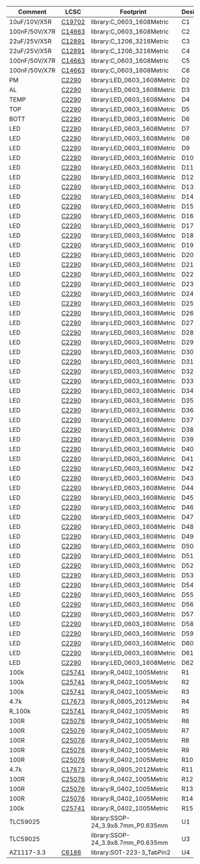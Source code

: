 |Comment|LCSC|Footprint|Designator|
|--|--|--|--|
|10uF/10V/X5R|[C19702](https://jlcpcb.com/partdetail/C19702)|library:C_0603_1608Metric|C1|
|100nF/50V/X7R|[C14663](https://jlcpcb.com/partdetail/C14663)|library:C_0603_1608Metric|C2|
|22uF/25V/X5R|[C12891](https://jlcpcb.com/partdetail/C12891)|library:C_1206_3216Metric|C3|
|22uF/25V/X5R|[C12891](https://jlcpcb.com/partdetail/C12891)|library:C_1206_3216Metric|C4|
|100nF/50V/X7R|[C14663](https://jlcpcb.com/partdetail/C14663)|library:C_0603_1608Metric|C5|
|100nF/50V/X7R|[C14663](https://jlcpcb.com/partdetail/C14663)|library:C_0603_1608Metric|C6|
|PM|[C2290](https://jlcpcb.com/partdetail/C2290)|library:LED_0603_1608Metric|D2|
|AL|[C2290](https://jlcpcb.com/partdetail/C2290)|library:LED_0603_1608Metric|D3|
|TEMP|[C2290](https://jlcpcb.com/partdetail/C2290)|library:LED_0603_1608Metric|D4|
|TOP|[C2290](https://jlcpcb.com/partdetail/C2290)|library:LED_0603_1608Metric|D5|
|BOTT|[C2290](https://jlcpcb.com/partdetail/C2290)|library:LED_0603_1608Metric|D6|
|LED|[C2290](https://jlcpcb.com/partdetail/C2290)|library:LED_0603_1608Metric|D7|
|LED|[C2290](https://jlcpcb.com/partdetail/C2290)|library:LED_0603_1608Metric|D8|
|LED|[C2290](https://jlcpcb.com/partdetail/C2290)|library:LED_0603_1608Metric|D9|
|LED|[C2290](https://jlcpcb.com/partdetail/C2290)|library:LED_0603_1608Metric|D10|
|LED|[C2290](https://jlcpcb.com/partdetail/C2290)|library:LED_0603_1608Metric|D11|
|LED|[C2290](https://jlcpcb.com/partdetail/C2290)|library:LED_0603_1608Metric|D12|
|LED|[C2290](https://jlcpcb.com/partdetail/C2290)|library:LED_0603_1608Metric|D13|
|LED|[C2290](https://jlcpcb.com/partdetail/C2290)|library:LED_0603_1608Metric|D14|
|LED|[C2290](https://jlcpcb.com/partdetail/C2290)|library:LED_0603_1608Metric|D15|
|LED|[C2290](https://jlcpcb.com/partdetail/C2290)|library:LED_0603_1608Metric|D16|
|LED|[C2290](https://jlcpcb.com/partdetail/C2290)|library:LED_0603_1608Metric|D17|
|LED|[C2290](https://jlcpcb.com/partdetail/C2290)|library:LED_0603_1608Metric|D18|
|LED|[C2290](https://jlcpcb.com/partdetail/C2290)|library:LED_0603_1608Metric|D19|
|LED|[C2290](https://jlcpcb.com/partdetail/C2290)|library:LED_0603_1608Metric|D20|
|LED|[C2290](https://jlcpcb.com/partdetail/C2290)|library:LED_0603_1608Metric|D21|
|LED|[C2290](https://jlcpcb.com/partdetail/C2290)|library:LED_0603_1608Metric|D22|
|LED|[C2290](https://jlcpcb.com/partdetail/C2290)|library:LED_0603_1608Metric|D23|
|LED|[C2290](https://jlcpcb.com/partdetail/C2290)|library:LED_0603_1608Metric|D24|
|LED|[C2290](https://jlcpcb.com/partdetail/C2290)|library:LED_0603_1608Metric|D25|
|LED|[C2290](https://jlcpcb.com/partdetail/C2290)|library:LED_0603_1608Metric|D26|
|LED|[C2290](https://jlcpcb.com/partdetail/C2290)|library:LED_0603_1608Metric|D27|
|LED|[C2290](https://jlcpcb.com/partdetail/C2290)|library:LED_0603_1608Metric|D28|
|LED|[C2290](https://jlcpcb.com/partdetail/C2290)|library:LED_0603_1608Metric|D29|
|LED|[C2290](https://jlcpcb.com/partdetail/C2290)|library:LED_0603_1608Metric|D30|
|LED|[C2290](https://jlcpcb.com/partdetail/C2290)|library:LED_0603_1608Metric|D31|
|LED|[C2290](https://jlcpcb.com/partdetail/C2290)|library:LED_0603_1608Metric|D32|
|LED|[C2290](https://jlcpcb.com/partdetail/C2290)|library:LED_0603_1608Metric|D33|
|LED|[C2290](https://jlcpcb.com/partdetail/C2290)|library:LED_0603_1608Metric|D34|
|LED|[C2290](https://jlcpcb.com/partdetail/C2290)|library:LED_0603_1608Metric|D35|
|LED|[C2290](https://jlcpcb.com/partdetail/C2290)|library:LED_0603_1608Metric|D36|
|LED|[C2290](https://jlcpcb.com/partdetail/C2290)|library:LED_0603_1608Metric|D37|
|LED|[C2290](https://jlcpcb.com/partdetail/C2290)|library:LED_0603_1608Metric|D38|
|LED|[C2290](https://jlcpcb.com/partdetail/C2290)|library:LED_0603_1608Metric|D39|
|LED|[C2290](https://jlcpcb.com/partdetail/C2290)|library:LED_0603_1608Metric|D40|
|LED|[C2290](https://jlcpcb.com/partdetail/C2290)|library:LED_0603_1608Metric|D41|
|LED|[C2290](https://jlcpcb.com/partdetail/C2290)|library:LED_0603_1608Metric|D42|
|LED|[C2290](https://jlcpcb.com/partdetail/C2290)|library:LED_0603_1608Metric|D43|
|LED|[C2290](https://jlcpcb.com/partdetail/C2290)|library:LED_0603_1608Metric|D44|
|LED|[C2290](https://jlcpcb.com/partdetail/C2290)|library:LED_0603_1608Metric|D45|
|LED|[C2290](https://jlcpcb.com/partdetail/C2290)|library:LED_0603_1608Metric|D46|
|LED|[C2290](https://jlcpcb.com/partdetail/C2290)|library:LED_0603_1608Metric|D47|
|LED|[C2290](https://jlcpcb.com/partdetail/C2290)|library:LED_0603_1608Metric|D48|
|LED|[C2290](https://jlcpcb.com/partdetail/C2290)|library:LED_0603_1608Metric|D49|
|LED|[C2290](https://jlcpcb.com/partdetail/C2290)|library:LED_0603_1608Metric|D50|
|LED|[C2290](https://jlcpcb.com/partdetail/C2290)|library:LED_0603_1608Metric|D51|
|LED|[C2290](https://jlcpcb.com/partdetail/C2290)|library:LED_0603_1608Metric|D52|
|LED|[C2290](https://jlcpcb.com/partdetail/C2290)|library:LED_0603_1608Metric|D53|
|LED|[C2290](https://jlcpcb.com/partdetail/C2290)|library:LED_0603_1608Metric|D54|
|LED|[C2290](https://jlcpcb.com/partdetail/C2290)|library:LED_0603_1608Metric|D55|
|LED|[C2290](https://jlcpcb.com/partdetail/C2290)|library:LED_0603_1608Metric|D56|
|LED|[C2290](https://jlcpcb.com/partdetail/C2290)|library:LED_0603_1608Metric|D57|
|LED|[C2290](https://jlcpcb.com/partdetail/C2290)|library:LED_0603_1608Metric|D58|
|LED|[C2290](https://jlcpcb.com/partdetail/C2290)|library:LED_0603_1608Metric|D59|
|LED|[C2290](https://jlcpcb.com/partdetail/C2290)|library:LED_0603_1608Metric|D60|
|LED|[C2290](https://jlcpcb.com/partdetail/C2290)|library:LED_0603_1608Metric|D61|
|LED|[C2290](https://jlcpcb.com/partdetail/C2290)|library:LED_0603_1608Metric|D62|
|100k|[C25741](https://jlcpcb.com/partdetail/C25741)|library:R_0402_1005Metric|R1|
|100k|[C25741](https://jlcpcb.com/partdetail/C25741)|library:R_0402_1005Metric|R2|
|100k|[C25741](https://jlcpcb.com/partdetail/C25741)|library:R_0402_1005Metric|R3|
|4.7k|[C17673](https://jlcpcb.com/partdetail/C17673)|library:R_0805_2012Metric|R4|
|R_100k|[C25741](https://jlcpcb.com/partdetail/C25741)|library:R_0402_1005Metric|R5|
|100R|[C25076](https://jlcpcb.com/partdetail/C25076)|library:R_0402_1005Metric|R6|
|100R|[C25076](https://jlcpcb.com/partdetail/C25076)|library:R_0402_1005Metric|R7|
|100R|[C25076](https://jlcpcb.com/partdetail/C25076)|library:R_0402_1005Metric|R8|
|100R|[C25076](https://jlcpcb.com/partdetail/C25076)|library:R_0402_1005Metric|R9|
|100R|[C25076](https://jlcpcb.com/partdetail/C25076)|library:R_0402_1005Metric|R10|
|4.7k|[C17673](https://jlcpcb.com/partdetail/C17673)|library:R_0805_2012Metric|R11|
|100R|[C25076](https://jlcpcb.com/partdetail/C25076)|library:R_0402_1005Metric|R12|
|100R|[C25076](https://jlcpcb.com/partdetail/C25076)|library:R_0402_1005Metric|R13|
|100R|[C25076](https://jlcpcb.com/partdetail/C25076)|library:R_0402_1005Metric|R14|
|100k|[C25741](https://jlcpcb.com/partdetail/C25741)|library:R_0402_1005Metric|R15|
|TLC59025|[](https://jlcpcb.com/partdetail/)|library:SSOP-24_3.9x8.7mm_P0.635mm|U1|
|TLC59025|[](https://jlcpcb.com/partdetail/)|library:SSOP-24_3.9x8.7mm_P0.635mm|U3|
|AZ1117-3.3|[C6186](https://jlcpcb.com/partdetail/C6186)|library:SOT-223-3_TabPin2|U4|
